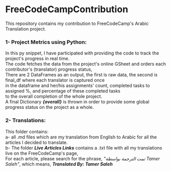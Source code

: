 # FreeCodeCampContribution  
This repository contains my contribution to FreeCodeCamp's Arabic Translation project.  
### 1- Project Metrics using Python:  
In this py snippet, I have participated with providing the code to track the project's progress in real time.  
The code fetches the data from the project's online GSheet and orders each contributor's (translator) progress status,  
There are 2 DataFrames as an output, the first is raw data, the second is final_df where each translator is captured once  
in the dataframe and her/his assignments' count, completed tasks to assigned %, and percentage of these completed tasks  
to the overall completion of the whole project.  
A final Dictionary ***{overall}*** is thrown in order to provide some global progress status on the project as a whole.  
  
### 2- Translations:  
This folder contains:  
a- all .md files which are my translation from English to Arabic for all the articles I decided to translate.  
b- The folder ***Live Articles Links*** contains a .txt file with all my translations live on the FreeCodeCamp's page,  
For each article, please search for the phrase, *"تمت الترجمة بواسطة Tamer Saleh"*, which means, ***Translated By: Tamer Saleh***  
